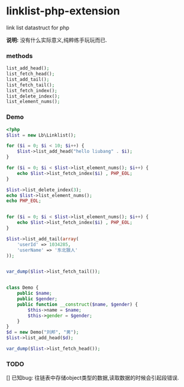 # linklist-php-extension
link list datastruct for php

**说明:** 没有什么实际意义,纯粹练手玩玩而已.

### methods
```php
list_add_head();
list_fetch_head();
list_add_tail();
list_fetch_tail();
list_fetch_index();
list_delete_index();
list_element_nums();
```

### Demo

```php
<?php
$list = new Lb\Linklist();

for ($i = 0; $i < 10; $i++) {
    $list->list_add_head("hello liubang" . $i);
}

for ($i = 0; $i < $list->list_element_nums(); $i++) {
    echo $list->list_fetch_index($i) , PHP_EOL;
}

$list->list_delete_index(3);
echo $list->list_element_nums();
echo PHP_EOL;


for ($i = 0; $i < $list->list_element_nums(); $i++) {
    echo $list->list_fetch_index($i) , PHP_EOL;
}

$list->list_add_tail(array(
    'userId' => 1034285,
    'userName' => '东北狠人'
));


var_dump($list->list_fetch_tail());


class Demo {
    public $name;
    public $gender;
    public function __construct($name, $gender) {
        $this->name = $name;
        $this->gender = $gender;
    }
}
$d = new Demo("刘邦", "男");
$list->list_add_head($d);

var_dump($list->list_fetch_head());
```

### TODO
[] 已知bug: 往链表中存储object类型的数据,读取数据的时候会引起段错误.